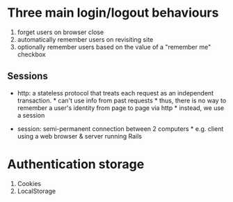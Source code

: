 Three main login/logout behaviours
==================================

1.  forget users on browser close
2.  automatically remember users on revisiting site
3.  optionally remember users based on the value of a "remember me" checkbox

Sessions
--------
*   http: a stateless protocol that treats each request as an independent transaction.
		*   can't use info from past requests
		*   thus, there is no way to remember a user's identity from page to page via http
		*   instead, we use a session

*   session: semi-permanent connection between 2 computers
		*   e.g. client using a web browser & server running Rails


Authentication storage
======================
1.  Cookies
2.  LocalStorage
